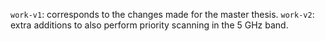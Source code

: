 `work-v1`: corresponds to the changes made for the master thesis.
`work-v2`: extra additions to also perform priority scanning in the 5 GHz band.
